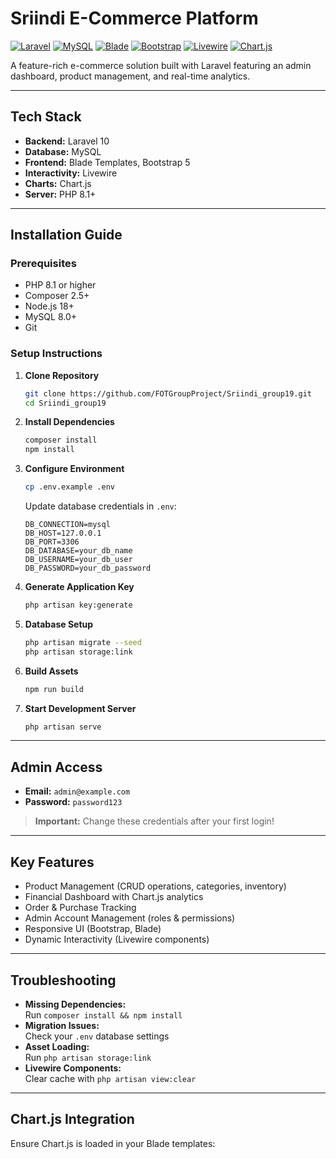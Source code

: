 # Sriindi E-Commerce Platform

[![Laravel](https://img.shields.io/badge/Laravel-10.x-red?logo=laravel)](https://laravel.com/)
[![MySQL](https://img.shields.io/badge/MySQL-8.0+-blue?logo=mysql)](https://www.mysql.com/)
[![Blade](https://img.shields.io/badge/Blade-Templates-orange)](https://laravel.com/docs/10.x/blade)
[![Bootstrap](https://img.shields.io/badge/Bootstrap-5-purple?logo=bootstrap)](https://getbootstrap.com/)
[![Livewire](https://img.shields.io/badge/Livewire-Enabled-brightgreen)](https://laravel-livewire.com/)
[![Chart.js](https://img.shields.io/badge/Chart.js-Integrated-yellow?logo=chart.js)](https://www.chartjs.org/)

A feature-rich e-commerce solution built with Laravel featuring an admin dashboard, product management, and real-time analytics.

---

## Tech Stack

- **Backend:** Laravel 10
- **Database:** MySQL
- **Frontend:** Blade Templates, Bootstrap 5
- **Interactivity:** Livewire
- **Charts:** Chart.js
- **Server:** PHP 8.1+

---

## Installation Guide

### Prerequisites

- PHP 8.1 or higher
- Composer 2.5+
- Node.js 18+
- MySQL 8.0+
- Git

### Setup Instructions

1. **Clone Repository**
    ```bash
    git clone https://github.com/FOTGroupProject/Sriindi_group19.git
    cd Sriindi_group19
    ```

2. **Install Dependencies**
    ```bash
    composer install
    npm install
    ```

3. **Configure Environment**
    ```bash
    cp .env.example .env
    ```
    Update database credentials in `.env`:
    ```env
    DB_CONNECTION=mysql
    DB_HOST=127.0.0.1
    DB_PORT=3306
    DB_DATABASE=your_db_name
    DB_USERNAME=your_db_user
    DB_PASSWORD=your_db_password
    ```

4. **Generate Application Key**
    ```bash
    php artisan key:generate
    ```

5. **Database Setup**
    ```bash
    php artisan migrate --seed
    php artisan storage:link
    ```

6. **Build Assets**
    ```bash
    npm run build
    ```

7. **Start Development Server**
    ```bash
    php artisan serve
    ```

---

## Admin Access

- **Email:** `admin@example.com`
- **Password:** `password123`

> **Important:** Change these credentials after your first login!

---

## Key Features

- Product Management (CRUD operations, categories, inventory)
- Financial Dashboard with Chart.js analytics
- Order & Purchase Tracking
- Admin Account Management (roles & permissions)
- Responsive UI (Bootstrap, Blade)
- Dynamic Interactivity (Livewire components)

---

## Troubleshooting

- **Missing Dependencies:**  
  Run `composer install && npm install`
- **Migration Issues:**  
  Check your `.env` database settings
- **Asset Loading:**  
  Run `php artisan storage:link`
- **Livewire Components:**  
  Clear cache with `php artisan view:clear`

---

## Chart.js Integration

Ensure Chart.js is loaded in your Blade templates:
